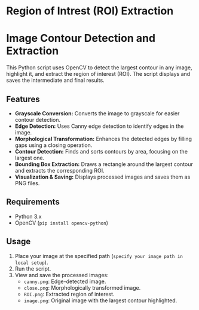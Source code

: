 # Region of Intrest (ROI) Extraction 

# Image Contour Detection and Extraction

This Python script uses OpenCV to detect the largest contour in any image, highlight it, and extract the region of interest (ROI). The script displays and saves the intermediate and final results.

## Features

- **Grayscale Conversion:** Converts the image to grayscale for easier contour detection.
- **Edge Detection:** Uses Canny edge detection to identify edges in the image.
- **Morphological Transformation:** Enhances the detected edges by filling gaps using a closing operation.
- **Contour Detection:** Finds and sorts contours by area, focusing on the largest one.
- **Bounding Box Extraction:** Draws a rectangle around the largest contour and extracts the corresponding ROI.
- **Visualization & Saving:** Displays processed images and saves them as PNG files.

## Requirements

- Python 3.x
- OpenCV (`pip install opencv-python`)
## Usage

1. Place your image at the specified path (`specify your image path in local setup`).
2. Run the script.
3. View and save the processed images:
   - `canny.png`: Edge-detected image.
   - `close.png`: Morphologically transformed image.
   - `ROI.png`: Extracted region of interest.
   - `image.png`: Original image with the largest contour highlighted.

